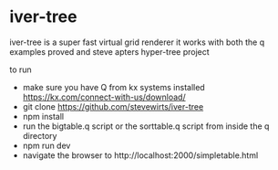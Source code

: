 # iver-tree
iver-tree is a super fast virtual grid renderer
it works with both the q examples proved and steve apters hyper-tree project

to run

- make sure you have Q from kx systems installed https://kx.com/connect-with-us/download/
- git clone https://github.com/stevewirts/iver-tree
- npm install
- run the bigtable.q script or the sorttable.q script from inside the q directory
- npm run dev
- navigate the browser to http://localhost:2000/simpletable.html
